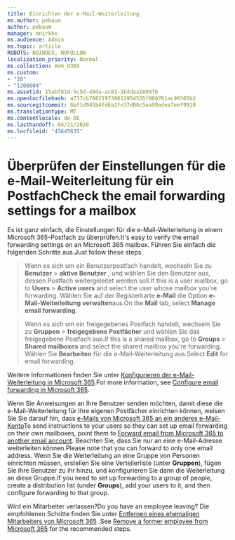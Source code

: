 ```yaml
---
title: Einrichten der e-Mail-Weiterleitung
ms.author: pebaum
author: pebaum
manager: mnirkhe
ms.audience: Admin
ms.topic: article
ROBOTS: NOINDEX, NOFOLLOW
localization_priority: Normal
ms.collection: Adm_O365
ms.custom:
- "20"
- "1200004"
ms.assetid: 15abf81d-5c5d-49da-ac81-1b4daa1809f6
ms.openlocfilehash: a737cb708219730612954535f000761ac99365b2
ms.sourcegitcommit: 6bf1d945b4fd6a1fe37d00c5ea99adea7eef9910
ms.translationtype: MT
ms.contentlocale: de-DE
ms.lasthandoff: 04/21/2020
ms.locfileid: "43645635"
---
```

# <a name="check-the-email-forwarding-settings-for-a-mailbox"></a><span data-ttu-id="ee612-102">Überprüfen der Einstellungen für die e-Mail-Weiterleitung für ein Postfach</span><span class="sxs-lookup"><span data-stu-id="ee612-102">Check the email forwarding settings for a mailbox</span></span>

<span data-ttu-id="ee612-103">Es ist ganz einfach, die Einstellungen für die e-Mail-Weiterleitung in einem Microsoft 365-Postfach zu überprüfen.</span><span class="sxs-lookup"><span data-stu-id="ee612-103">It's easy to verify the email forwarding settings on an Microsoft 365 mailbox.</span></span> <span data-ttu-id="ee612-104">Führen Sie einfach die folgenden Schritte aus.</span><span class="sxs-lookup"><span data-stu-id="ee612-104">Just follow these steps.</span></span>
  
> <span data-ttu-id="ee612-105">Wenn es sich um ein Benutzerpostfach handelt, wechseln Sie zu **Benutzer** \> **aktive Benutzer** , und wählen Sie den Benutzer aus, dessen Postfach weitergeleitet werden soll.</span><span class="sxs-lookup"><span data-stu-id="ee612-105">If this is a user mailbox, go to **Users** \> **Active users** and select the user whose mailbox you're forwarding.</span></span> <span data-ttu-id="ee612-106">Wählen Sie auf der Registerkarte **e-Mail** die Option **e-Mail-Weiterleitung verwalten**aus.</span><span class="sxs-lookup"><span data-stu-id="ee612-106">On the **Mail** tab, select **Manage email forwarding**.</span></span>

> <span data-ttu-id="ee612-107">Wenn es sich um ein freigegebenes Postfach handelt, wechseln Sie zu **Gruppen** \> **freigegebene Postfächer** und wählen Sie das freigegebene Postfach aus.</span><span class="sxs-lookup"><span data-stu-id="ee612-107">If this is a shared mailbox, go to **Groups** \> **Shared mailboxes** and select the shared mailbox you're forwarding.</span></span> <span data-ttu-id="ee612-108">Wählen Sie **Bearbeiten** für die e-Mail-Weiterleitung aus.</span><span class="sxs-lookup"><span data-stu-id="ee612-108">Select **Edit** for email forwarding.</span></span>

<span data-ttu-id="ee612-109">Weitere Informationen finden Sie unter [Konfigurieren der e-Mail-Weiterleitung in Microsoft 365](https://docs.microsoft.com/office365/admin/email/configure-email-forwarding).</span><span class="sxs-lookup"><span data-stu-id="ee612-109">For more information, see [Configure email forwarding in Microsoft 365](https://docs.microsoft.com/office365/admin/email/configure-email-forwarding).</span></span>
  
<span data-ttu-id="ee612-110">Wenn Sie Anweisungen an Ihre Benutzer senden möchten, damit diese die e-Mail-Weiterleitung für Ihre eigenen Postfächer einrichten können, weisen Sie Sie darauf hin, dass [e-Mails von Microsoft 365 an ein anderes e-Mail-Konto](https://support.office.com/article/Forward-email-from-Office-365-to-another-email-account-1ed4ee1e-74f8-4f53-a174-86b748ff6a0e)</span><span class="sxs-lookup"><span data-stu-id="ee612-110">To send instructions to your users so they can set up email forwarding on their own mailboxes, point them to [Forward email from Microsoft 365 to another email account](https://support.office.com/article/Forward-email-from-Office-365-to-another-email-account-1ed4ee1e-74f8-4f53-a174-86b748ff6a0e).</span></span> <span data-ttu-id="ee612-111">Beachten Sie, dass Sie nur an eine e-Mail-Adresse weiterleiten können.</span><span class="sxs-lookup"><span data-stu-id="ee612-111">Please note that you can forward to only one email address.</span></span> <span data-ttu-id="ee612-112">Wenn Sie die Weiterleitung an eine Gruppe von Personen einrichten müssen, erstellen Sie eine Verteilerliste (unter **Gruppen**), fügen Sie Ihre Benutzer zu ihr hinzu, und konfigurieren Sie dann die Weiterleitung an diese Gruppe.</span><span class="sxs-lookup"><span data-stu-id="ee612-112">If you need to set up forwarding to a group of people, create a distribution list (under **Groups**), add your users to it, and then configure forwarding to that group.</span></span>
  
<span data-ttu-id="ee612-113">Wird ein Mitarbeiter verlassen?</span><span class="sxs-lookup"><span data-stu-id="ee612-113">Do you have an employee leaving?</span></span> <span data-ttu-id="ee612-114">Die empfohlenen Schritte finden Sie unter [Entfernen eines ehemaligen Mitarbeiters von Microsoft 365](https://docs.microsoft.com/office365/admin/add-users/remove-former-employee) .</span><span class="sxs-lookup"><span data-stu-id="ee612-114">See [Remove a former employee from Microsoft 365](https://docs.microsoft.com/office365/admin/add-users/remove-former-employee) for the recommended steps.</span></span>